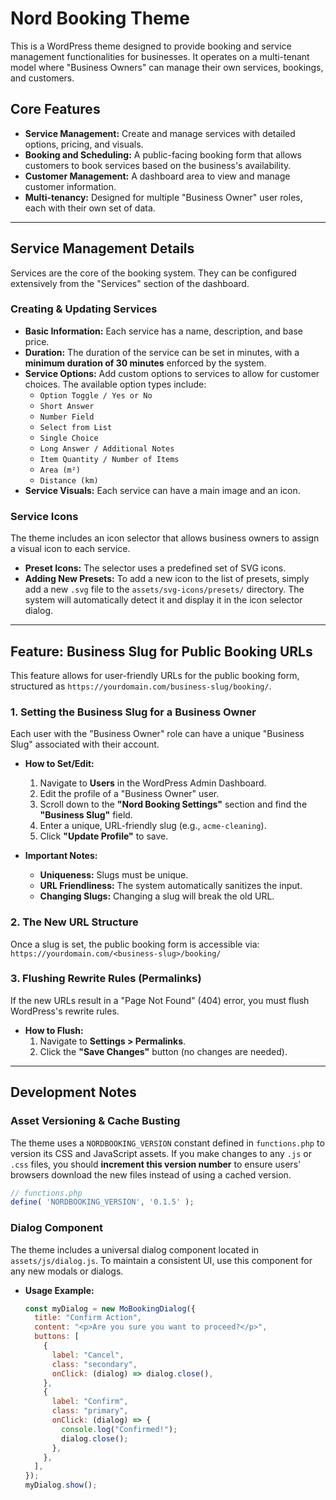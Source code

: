 # Nord Booking Theme

This is a WordPress theme designed to provide booking and service management functionalities for businesses. It operates on a multi-tenant model where "Business Owners" can manage their own services, bookings, and customers.

## Core Features

- **Service Management:** Create and manage services with detailed options, pricing, and visuals.
- **Booking and Scheduling:** A public-facing booking form that allows customers to book services based on the business's availability.
- **Customer Management:** A dashboard area to view and manage customer information.
- **Multi-tenancy:** Designed for multiple "Business Owner" user roles, each with their own set of data.

---

## Service Management Details

Services are the core of the booking system. They can be configured extensively from the "Services" section of the dashboard.

### Creating & Updating Services

- **Basic Information:** Each service has a name, description, and base price.
- **Duration:** The duration of the service can be set in minutes, with a **minimum duration of 30 minutes** enforced by the system.
- **Service Options:** Add custom options to services to allow for customer choices. The available option types include:
  - `Option Toggle / Yes or No`
  - `Short Answer`
  - `Number Field`
  - `Select from List`
  - `Single Choice`
  - `Long Answer / Additional Notes`
  - `Item Quantity / Number of Items`
  - `Area (m²)`
  - `Distance (km)`
- **Service Visuals:** Each service can have a main image and an icon.

### Service Icons

The theme includes an icon selector that allows business owners to assign a visual icon to each service.

- **Preset Icons:** The selector uses a predefined set of SVG icons.
- **Adding New Presets:** To add a new icon to the list of presets, simply add a new `.svg` file to the `assets/svg-icons/presets/` directory. The system will automatically detect it and display it in the icon selector dialog.

---

## Feature: Business Slug for Public Booking URLs

This feature allows for user-friendly URLs for the public booking form, structured as `https://yourdomain.com/business-slug/booking/`.

### 1. Setting the Business Slug for a Business Owner

Each user with the "Business Owner" role can have a unique "Business Slug" associated with their account.

- **How to Set/Edit:**

  1.  Navigate to **Users** in the WordPress Admin Dashboard.
  2.  Edit the profile of a "Business Owner" user.
  3.  Scroll down to the **"Nord Booking Settings"** section and find the **"Business Slug"** field.
  4.  Enter a unique, URL-friendly slug (e.g., `acme-cleaning`).
  5.  Click **"Update Profile"** to save.

- **Important Notes:**
  - **Uniqueness:** Slugs must be unique.
  - **URL Friendliness:** The system automatically sanitizes the input.
  - **Changing Slugs:** Changing a slug will break the old URL.

### 2. The New URL Structure

Once a slug is set, the public booking form is accessible via: `https://yourdomain.com/<business-slug>/booking/`

### 3. Flushing Rewrite Rules (Permalinks)

If the new URLs result in a "Page Not Found" (404) error, you must flush WordPress's rewrite rules.

- **How to Flush:**
  1.  Navigate to **Settings > Permalinks**.
  2.  Click the **"Save Changes"** button (no changes are needed).

---

## Development Notes

### Asset Versioning & Cache Busting

The theme uses a `NORDBOOKING_VERSION` constant defined in `functions.php` to version its CSS and JavaScript assets. If you make changes to any `.js` or `.css` files, you should **increment this version number** to ensure users' browsers download the new files instead of using a cached version.

```php
// functions.php
define( 'NORDBOOKING_VERSION', '0.1.5' );
```

### Dialog Component

The theme includes a universal dialog component located in `assets/js/dialog.js`. To maintain a consistent UI, use this component for any new modals or dialogs.

- **Usage Example:**
  ```javascript
  const myDialog = new MoBookingDialog({
    title: "Confirm Action",
    content: "<p>Are you sure you want to proceed?</p>",
    buttons: [
      {
        label: "Cancel",
        class: "secondary",
        onClick: (dialog) => dialog.close(),
      },
      {
        label: "Confirm",
        class: "primary",
        onClick: (dialog) => {
          console.log("Confirmed!");
          dialog.close();
        },
      },
    ],
  });
  myDialog.show();
  ```
